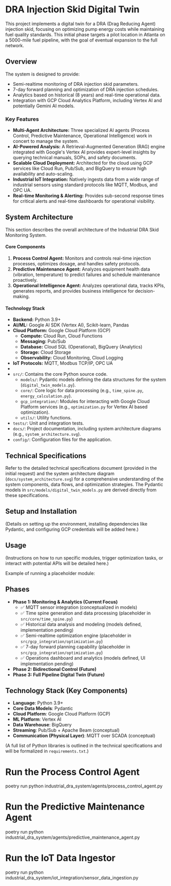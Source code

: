 # DRA Injection Skid Digital Twin

This project implements a digital twin for a DRA (Drag Reducing Agent) injection skid, focusing on optimizing pump energy costs while maintaining fuel quality standards. This initial phase targets a pilot location in Atlanta on a 5000-mile fuel pipeline, with the goal of eventual expansion to the full network.

## Overview

The system is designed to provide:
- Semi-realtime monitoring of DRA injection skid parameters.
- 7-day forward planning and optimization of DRA injection schedules.
- Analytics based on historical (8 years) and real-time operational data.
- Integration with GCP Cloud Analytics Platform, including Vertex AI and potentially Gemini AI models.

### Key Features
- **Multi-Agent Architecture:** Three specialized AI agents (Process Control, Predictive Maintenance, Operational Intelligence) work in concert to manage the system.
- **AI-Powered Analysis:** A Retrieval-Augmented Generation (RAG) engine integrated with Google's Vertex AI provides expert-level insights by querying technical manuals, SOPs, and safety documents.
- **Scalable Cloud Deployment:** Architected for the cloud using GCP services like Cloud Run, Pub/Sub, and BigQuery to ensure high availability and auto-scaling.
- **Industrial IoT Integration:** Natively ingests data from a wide range of industrial sensors using standard protocols like MQTT, Modbus, and OPC UA.
- **Real-time Monitoring & Alerting:** Provides sub-second response times for critical alerts and real-time dashboards for operational visibility.

## System Architecture
This section describes the overall architecture of the Industrial DRA Skid Monitoring System.

#### Core Components
1. **Process Control Agent:** Monitors and controls real-time injection processes, optimizes dosage, and handles safety protocols.
2. **Predictive Maintenance Agent:** Analyzes equipment health data (vibration, temperature) to predict failures and schedule maintenance proactively.
3. **Operational Intelligence Agent:** Analyzes operational data, tracks KPIs, generates reports, and provides business intelligence for decision-making.

#### Technology Stack
- **Backend:** Python 3.9+
- **AI/ML:** Google AI SDK (Vertex AI), Scikit-learn, Pandas
- **Cloud Platform:** Google Cloud Platform (GCP)
    - **Compute:** Cloud Run, Cloud Functions
    - **Messaging:** Pub/Sub
    - **Database:** Cloud SQL (Operational), BigQuery (Analytics)
    - **Storage:** Cloud Storage
    - **Observability:** Cloud Monitoring, Cloud Logging
- **IoT Protocols:** MQTT, Modbus TCP/IP, OPC UA
- 
- `src/`: Contains the core Python source code.
  - `models/`: Pydantic models defining the data structures for the system (`digital_twin_models.py`).
  - `core/`: Core logic for data processing (e.g., `time_spine.py`, `energy_calculation.py`).
  - `gcp_integration/`: Modules for interacting with Google Cloud Platform services (e.g., `optimization.py` for Vertex AI based optimization).
  - `utils/`: Utility functions.
- `tests/`: Unit and integration tests.
- `docs/`: Project documentation, including system architecture diagrams (e.g., `system_architecture.svg`).
- `config/`: Configuration files for the application.

## Technical Specifications

Refer to the detailed technical specifications document (provided in the initial request) and the system architecture diagram (`docs/system_architecture.svg`) for a comprehensive understanding of the system components, data flows, and optimization strategies. The Pydantic models in `src/models/digital_twin_models.py` are derived directly from these specifications.

## Setup and Installation

(Details on setting up the environment, installing dependencies like Pydantic, and configuring GCP credentials will be added here.)

## Usage

(Instructions on how to run specific modules, trigger optimization tasks, or interact with potential APIs will be detailed here.)

Example of running a placeholder module:

## Phases

- **Phase 1: Monitoring & Analytics (Current Focus)**
  - ✅ MQTT sensor integration (conceptualized in models)
  - ✅ Time spine generation and data processing (placeholder in `src/core/time_spine.py`)
  - ✅ Historical data analysis and modeling (models defined, implementation pending)
  - ✅ Semi-realtime optimization engine (placeholder in `src/gcp_integration/optimization.py`)
  - ✅ 7-day forward planning capability (placeholder in `src/gcp_integration/optimization.py`)
  - ✅ Operations dashboard and analytics (models defined, UI implementation pending)
- **Phase 2: Bidirectional Control (Future)**
- **Phase 3: Full Pipeline Digital Twin (Future)**

## Technology Stack (Key Components)

- **Language**: Python 3.9+
- **Core Data Models**: Pydantic
- **Cloud Platform**: Google Cloud Platform (GCP)
- **ML Platform**: Vertex AI
- **Data Warehouse**: BigQuery
- **Streaming**: Pub/Sub + Apache Beam (conceptual)
- **Communication (Physical Layer)**: MQTT over SCADA (conceptual)

(A full list of Python libraries is outlined in the technical specifications and will be formalized in `requirements.txt`.)
# Run the Process Control Agent
poetry run python industrial_dra_system/agents/process_control_agent.py

# Run the Predictive Maintenance Agent
poetry run python industrial_dra_system/agents/predictive_maintenance_agent.py

# Run the IoT Data Ingestor
poetry run python industrial_dra_system/iot_integration/sensor_data_ingestion.py

